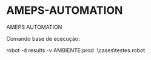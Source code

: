 # AMEPS-AUTOMATION
AMEPS AUTOMATION


Comando base de ececução:

robot -d results -v AMBIENTE:prod .\cases\testes.robot